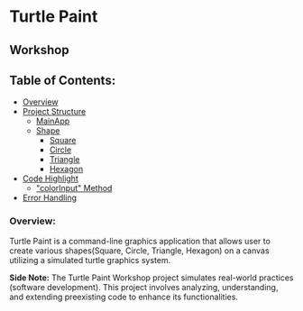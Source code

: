 # Turtle Paint
## **Workshop**

## Table of Contents:

- [Overview](#overview)
- [Project Structure](#project-structure)
    - [MainApp](#mainapp)
    - [Shape](#shape)
      - [Square](#square)
      - [Circle](#circle)
      - [Triangle](#triangle)
      - [Hexagon](#hexagon)
- [Code Highlight](#code-highlight)
    - ["colorInput" Method](#colorInput)
- [Error Handling](#error-handling)


### Overview:
Turtle Paint is a command-line graphics application that allows user to create various shapes(Square, Circle, Triangle, Hexagon) on a canvas utilizing a simulated turtle graphics system.

**Side Note:** The Turtle Paint Workshop project simulates real-world practices (software development). This project involves analyzing, understanding, and extending preexisting code to enhance its functionalities.